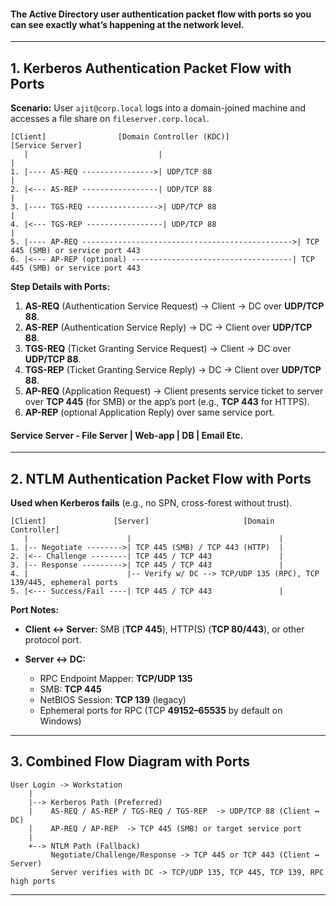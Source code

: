 #### The **Active Directory user authentication packet flow with ports** so you can see exactly what’s happening at the network level.

---

## **1. Kerberos Authentication Packet Flow with Ports**

**Scenario:** User `ajit@corp.local` logs into a domain-joined machine and accesses a file share on `fileserver.corp.local`.

```
[Client]                [Domain Controller (KDC)]                [Service Server]
   |                             |                                       |
1. |---- AS-REQ ---------------->| UDP/TCP 88                            |
2. |<--- AS-REP -----------------| UDP/TCP 88                            |
3. |---- TGS-REQ ---------------->| UDP/TCP 88                            |
4. |<--- TGS-REP -----------------| UDP/TCP 88                            |
5. |---- AP-REQ ----------------------------------------------->| TCP 445 (SMB) or service port 443
6. |<--- AP-REP (optional) ------------------------------------| TCP 445 (SMB) or service port 443
``` 

**Step Details with Ports:**

1. **AS-REQ** (Authentication Service Request) → Client → DC over **UDP/TCP 88**.
2. **AS-REP** (Authentication Service Reply) → DC → Client over **UDP/TCP 88**.
3. **TGS-REQ** (Ticket Granting Service Request) → Client → DC over **UDP/TCP 88**.
4. **TGS-REP** (Ticket Granting Service Reply) → DC → Client over **UDP/TCP 88**.
5. **AP-REQ** (Application Request) → Client presents service ticket to server over **TCP 445** (for SMB) or the app’s port (e.g., **TCP 443** for HTTPS).
6. **AP-REP** (optional Application Reply) over same service port.


#### Service Server - File Server | Web-app | DB | Email Etc.

---

## **2. NTLM Authentication Packet Flow with Ports**

**Used when Kerberos fails** (e.g., no SPN, cross-forest without trust).

```
[Client]               [Server]                     [Domain Controller]
   |                      |                                 |
1. |-- Negotiate -------->| TCP 445 (SMB) / TCP 443 (HTTP)  |
2. |<-- Challenge --------| TCP 445 / TCP 443               |
3. |-- Response --------->| TCP 445 / TCP 443               |
4. |                      |-- Verify w/ DC --> TCP/UDP 135 (RPC), TCP 139/445, ephemeral ports
5. |<--- Success/Fail ----| TCP 445 / TCP 443               |
```

**Port Notes:**

* **Client ↔ Server:** SMB (**TCP 445**), HTTP(S) (**TCP 80/443**), or other protocol port.
* **Server ↔ DC:**

  * RPC Endpoint Mapper: **TCP/UDP 135**
  * SMB: **TCP 445**
  * NetBIOS Session: **TCP 139** (legacy)
  * Ephemeral ports for RPC (TCP **49152–65535** by default on Windows)

---

## **3. Combined Flow Diagram with Ports**

```
User Login -> Workstation
    |
    |--> Kerberos Path (Preferred)
    |    AS-REQ / AS-REP / TGS-REQ / TGS-REP  -> UDP/TCP 88 (Client ↔ DC)
    |    AP-REQ / AP-REP  -> TCP 445 (SMB) or target service port
    |
    +--> NTLM Path (Fallback)
         Negotiate/Challenge/Response -> TCP 445 or TCP 443 (Client ↔ Server)
         Server verifies with DC -> TCP/UDP 135, TCP 445, TCP 139, RPC high ports
```
---
